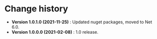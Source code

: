 # Change history

* **Version 1.0.1.0 (2021-11-25)** : Updated nuget packages, moved to Net 6.0.
* **Version 1.0.0.0 (2021-02-08)** :  1.0 release.